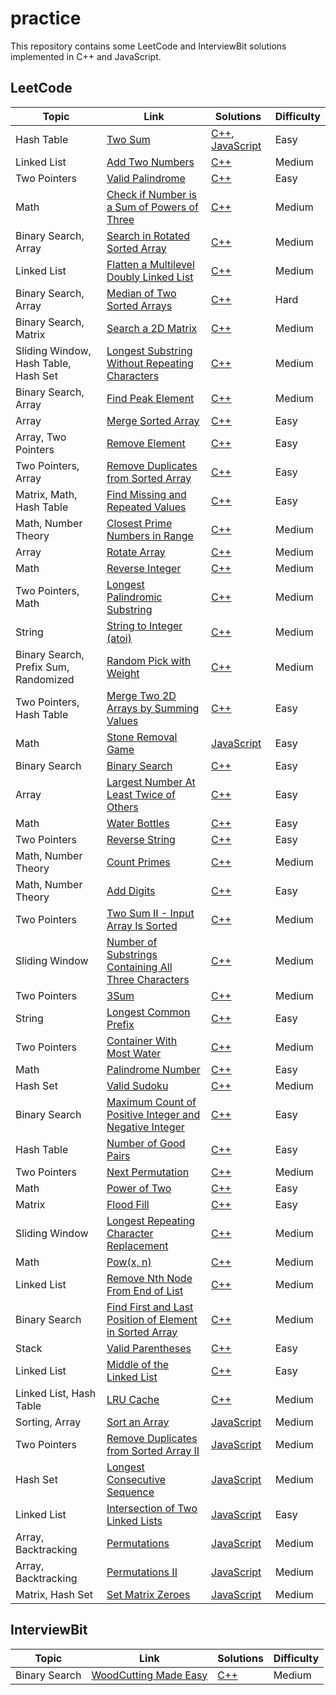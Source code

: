 # practice

This repository contains some LeetCode and InterviewBit solutions implemented in C++ and JavaScript.

## LeetCode

| Topic                                 | Link                                                                                                                                              | Solutions                                                                                       | Difficulty |
| ------------------------------------- | ------------------------------------------------------------------------------------------------------------------------------------------------- | ----------------------------------------------------------------------------------------------- | ---------- |
| Hash Table                            | [Two Sum](https://leetcode.com/problems/two-sum/)                                                                                                 | [C++](./C++/solutions_1/solutions_1.hpp), [JavaScript](./JavaScript/solutions_1/solutions_1.js) | Easy       |
| Linked List                           | [Add Two Numbers](https://leetcode.com/problems/add-two-numbers/)                                                                                 | [C++](./C++/solutions_2/solutions_2.hpp)                                                        | Medium     |
| Two Pointers                          | [Valid Palindrome](https://leetcode.com/problems/valid-palindrome/)                                                                               | [C++](./C++/solutions_125/solutions_125.hpp)                                                    | Easy       |
| Math                                  | [Check if Number is a Sum of Powers of Three](https://leetcode.com/problems/check-if-number-is-a-sum-of-powers-of-three/)                         | [C++](./C++/solutions_1780/solutions_1780.hpp)                                                  | Medium     |
| Binary Search, Array                  | [Search in Rotated Sorted Array](https://leetcode.com/problems/search-in-rotated-sorted-array/)                                                   | [C++](./C++/solutions_33/solutions_33.hpp)                                                      | Medium     |
| Linked List                           | [Flatten a Multilevel Doubly Linked List](https://leetcode.com/problems/flatten-a-multilevel-doubly-linked-list/)                                 | [C++](./C++/solutions_430/solutions_430.hpp)                                                    | Medium     |
| Binary Search, Array                  | [Median of Two Sorted Arrays](https://leetcode.com/problems/median-of-two-sorted-arrays/)                                                         | [C++](./C++/solutions_4/solutions_4.hpp)                                                        | Hard       |
| Binary Search, Matrix                 | [Search a 2D Matrix](https://leetcode.com/problems/search-a-2d-matrix/)                                                                           | [C++](./C++/solutions_74/solutions_74.hpp)                                                      | Medium     |
| Sliding Window, Hash Table, Hash Set  | [Longest Substring Without Repeating Characters](https://leetcode.com/problems/longest-substring-without-repeating-characters/)                   | [C++](./C++/solutions_3/solutions_3.hpp)                                                        | Medium     |
| Binary Search, Array                  | [Find Peak Element](https://leetcode.com/problems/find-peak-element/)                                                                             | [C++](./C++/solutions_162/solutions_162.hpp)                                                    | Medium     |
| Array                                 | [Merge Sorted Array](https://leetcode.com/problems/merge-sorted-array/)                                                                           | [C++](./C++/solutions_88/solutions_88.hpp)                                                      | Easy       |
| Array, Two Pointers                   | [Remove Element](https://leetcode.com/problems/remove-element/)                                                                                   | [C++](./C++/solutions_27/solutions_27.hpp)                                                      | Easy       |
| Two Pointers, Array                   | [Remove Duplicates from Sorted Array](https://leetcode.com/problems/remove-duplicates-from-sorted-array/)                                         | [C++](./C++/solutions_26/solutions_26.hpp)                                                      | Easy       |
| Matrix, Math, Hash Table              | [Find Missing and Repeated Values](https://leetcode.com/problems/find-missing-and-repeated-values/)                                               | [C++](./C++/solutions_2965/solutions_2965.hpp)                                                  | Easy       |
| Math, Number Theory                   | [Closest Prime Numbers in Range](https://leetcode.com/problems/closest-prime-numbers-in-range/)                                                   | [C++](./C++/solutions_2523/solutions_2523.hpp)                                                  | Medium     |
| Array                                 | [Rotate Array](https://leetcode.com/problems/rotate-array/)                                                                                       | [C++](./C++/solutions_189/solutions_189.hpp)                                                    | Medium     |
| Math                                  | [Reverse Integer](https://leetcode.com/problems/reverse-integer/)                                                                                 | [C++](./C++/solutions_7/solutions_7.hpp)                                                        | Medium     |
| Two Pointers, Math                    | [Longest Palindromic Substring](https://leetcode.com/problems/longest-palindromic-substring/)                                                     | [C++](./C++/solutions_5/solutions_5.hpp)                                                        | Medium     |
| String                                | [String to Integer (atoi)](https://leetcode.com/problems/string-to-integer-atoi/)                                                                 | [C++](./C++/solutions_8/solutions_8.hpp)                                                        | Medium     |
| Binary Search, Prefix Sum, Randomized | [Random Pick with Weight](https://leetcode.com/problems/random-pick-with-weight/)                                                                 | [C++](./C++/solutions_528/solutions_528.hpp)                                                    | Medium     |
| Two Pointers, Hash Table              | [Merge Two 2D Arrays by Summing Values](https://leetcode.com/problems/merge-two-2d-arrays-by-summing-values/)                                     | [C++](./C++/solutions_2570/solutions_2570.hpp)                                                  | Easy       |
| Math                                  | [Stone Removal Game](https://leetcode.com/problems/stone-removal-game/)                                                                           | [JavaScript](./JavaScript/solutions_3360/solutions_3360.js)                                     | Easy       |
| Binary Search                         | [Binary Search](https://leetcode.com/problems/binary-search/)                                                                                     | [C++](./C++/solutions_704/solutions_704.hpp)                                                    | Easy       |
| Array                                 | [Largest Number At Least Twice of Others](https://leetcode.com/problems/largest-number-at-least-twice-of-others/)                                 | [C++](./C++/solutions_747/solutions_747.hpp)                                                    | Easy       |
| Math                                  | [Water Bottles](https://leetcode.com/problems/water-bottles/)                                                                                     | [C++](./C++/solutions_1518/solutions_1518.hpp)                                                  | Easy       |
| Two Pointers                          | [Reverse String](https://leetcode.com/problems/reverse-string/)                                                                                   | [C++](./C++/solutions_344/solutions_344.hpp)                                                    | Easy       |
| Math, Number Theory                   | [Count Primes](https://leetcode.com/problems/count-primes/)                                                                                       | [C++](./C++/solutions_204/solutions_204.hpp)                                                    | Medium     |
| Math, Number Theory                   | [Add Digits](https://leetcode.com/problems/add-digits/)                                                                                           | [C++](./C++/solutions_258/solutions_258.hpp)                                                    | Easy       |
| Two Pointers                          | [Two Sum II - Input Array Is Sorted](https://leetcode.com/problems/two-sum-ii-input-array-is-sorted/)                                             | [C++](./C++/solutions_167/solutions_167.hpp)                                                    | Medium     |
| Sliding Window                        | [Number of Substrings Containing All Three Characters](https://leetcode.com/problems/number-of-substrings-containing-all-three-characters/)       | [C++](./C++/solutions_1358/solutions_1358.hpp)                                                  | Medium     |
| Two Pointers                          | [3Sum](https://leetcode.com/problems/3sum/)                                                                                                       | [C++](./C++/solutions_15/solutions_15.hpp)                                                      | Medium     |
| String                                | [Longest Common Prefix](https://leetcode.com/problems/longest-common-prefix/)                                                                     | [C++](./C++/solutions_14/solutions_14.hpp)                                                      | Easy       |
| Two Pointers                          | [Container With Most Water](https://leetcode.com/problems/container-with-most-water/)                                                             | [C++](./C++/solutions_11/solutions_11.hpp)                                                      | Medium     |
| Math                                  | [Palindrome Number](https://leetcode.com/problems/palindrome-number/)                                                                             | [C++](./C++/solutions_9/solutions_9.hpp)                                                        | Easy       |
| Hash Set                              | [Valid Sudoku](https://leetcode.com/problems/valid-sudoku/)                                                                                       | [C++](./C++/solutions_36/solutions_36.hpp)                                                      | Medium     |
| Binary Search                         | [Maximum Count of Positive Integer and Negative Integer](https://leetcode.com/problems/maximum-count-of-positive-integer-and-negative-integer/)   | [C++](./C++/solutions_2529/solutions_2529.hpp)                                                  | Easy       |
| Hash Table                            | [Number of Good Pairs](https://leetcode.com/problems/number-of-good-pairs/)                                                                       | [C++](./C++/solutions_1512/solutions_1512.hpp)                                                  | Easy       |
| Two Pointers                          | [Next Permutation](https://leetcode.com/problems/next-permutation/)                                                                               | [C++](./C++/solutions_31/solutions_31.hpp)                                                      | Medium     |
| Math                                  | [Power of Two](https://leetcode.com/problems/power-of-two/)                                                                                       | [C++](./C++/solutions_231/solutions_231.hpp)                                                    | Easy       |
| Matrix                                | [Flood Fill](https://leetcode.com/problems/flood-fill/)                                                                                           | [C++](./C++/solutions_733/solutions_733.hpp)                                                    | Easy       |
| Sliding Window                        | [Longest Repeating Character Replacement](https://leetcode.com/problems/longest-repeating-character-replacement/)                                 | [C++](./C++/solutions_424/solutions_424.hpp)                                                    | Medium     |
| Math                                  | [Pow(x, n)](https://leetcode.com/problems/powx-n/)                                                                                                | [C++](./C++/solutions_50/solutions_50.hpp)                                                      | Medium     |
| Linked List                           | [Remove Nth Node From End of List](https://leetcode.com/problems/remove-nth-node-from-end-of-list/)                                               | [C++](./C++/solutions_19/solutions_19.hpp)                                                      | Medium     |
| Binary Search                         | [Find First and Last Position of Element in Sorted Array](https://leetcode.com/problems/find-first-and-last-position-of-element-in-sorted-array/) | [C++](./C++/solutions_34/solutions_34.hpp)                                                      | Medium     |
| Stack                                 | [Valid Parentheses](https://leetcode.com/problems/valid-parentheses/)                                                                             | [C++](./C++/solutions_20/solutions_20.hpp)                                                      | Easy       |
| Linked List                           | [Middle of the Linked List](https://leetcode.com/problems/middle-of-the-linked-list/)                                                             | [C++](./C++/solutions_876/solutions_876.hpp)                                                    | Easy       |
| Linked List, Hash Table               | [LRU Cache](https://leetcode.com/problems/lru-cache/)                                                                                             | [C++](./C++/solutions_146/solutions_146.hpp)                                                    | Medium     |
| Sorting, Array                        | [Sort an Array](https://leetcode.com/problems/sort-an-array/)                                                                                     | [JavaScript](./JavaScript/solutions_912/solutions_912.js)                                       | Medium     |
| Two Pointers                          | [Remove Duplicates from Sorted Array II](https://leetcode.com/problems/remove-duplicates-from-sorted-array-ii/)                                   | [JavaScript](./JavaScript/solutions_80/solutions_80.js)                                         | Medium     |
| Hash Set                              | [Longest Consecutive Sequence](https://leetcode.com/problems/longest-consecutive-sequence/)                                                       | [JavaScript](./JavaScript/solutions_128/solutions_128.js)                                       | Medium     |
| Linked List                           | [Intersection of Two Linked Lists](https://leetcode.com/problems/intersection-of-two-linked-lists/)                                               | [JavaScript](./JavaScript/solutions_160/solutions_160.js)                                       | Easy       |
| Array, Backtracking                   | [Permutations](https://leetcode.com/problems/permutations/)                                                                                       | [JavaScript](./JavaScript/solutions_46/solutions_46.js)                                         | Medium     |
| Array, Backtracking                   | [Permutations II](https://leetcode.com/problems/permutations-ii/)                                                                                 | [JavaScript](./JavaScript/solutions_47/solutions_47.js)                                         | Medium     |
| Matrix, Hash Set                      | [Set Matrix Zeroes](https://leetcode.com/problems/set-matrix-zeroes/)                                                                             | [JavaScript](./JavaScript/solutions_73/solutions_73.js)                                         | Medium     |

## InterviewBit

| Topic         | Link                                                                                  | Solutions                                                    | Difficulty |
| ------------- | ------------------------------------------------------------------------------------- | ------------------------------------------------------------ | ---------- |
| Binary Search | [WoodCutting Made Easy](https://www.interviewbit.com/problems/woodcutting-made-easy/) | [C++](./C++/solutions_woodcutting/solutions_woodcutting.hpp) | Medium     |
